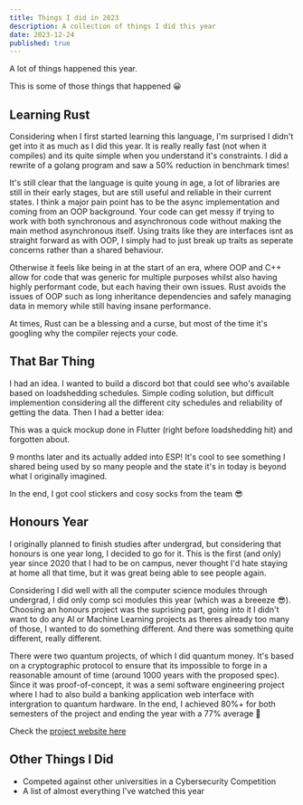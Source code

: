 ```yaml
---
title: Things I did in 2023
description: A collection of things I did this year
date: 2023-12-24
published: true
---
```


<script>
    import Tweet  from '$lib/components/embeds/Tweet.svelte';
    import HighlightedLink from '$lib/components/HighlightedLink.svelte';
</script>

A lot of things happened this year. 

This is some of those things that happened 😀

## Learning Rust

Considering when I first started learning this language, I'm surprised I didn't get into it as much as I did this year. It is really really fast (not when it compiles) and its quite simple when you understand it's constraints. I did a rewrite of a golang program and saw a 50% reduction in benchmark times!

It's still clear that the language is quite young in age, a lot of libraries are still in their early stages, but are still useful and reliable in their current states. I think a major pain point has to be the async implementation and coming from an OOP background. Your code can get messy if trying to work with both synchronous and asynchronous code without making the main method asynchronous itself. Using traits like they are interfaces isnt as straight forward as with OOP, I simply had to just break up traits as seperate concerns rather than a shared behaviour. 

Otherwise it feels like being in at the start of an era, where OOP and C++ allow for code that was generic for multiple purposes whilst also having highly performant code, but each having their own issues. Rust avoids the issues of OOP such as long inheritance dependencies and safely managing data in memory while still having insane performance.

At times, Rust can be a blessing and a curse, but most of the time it's googling why the compiler rejects your code.

## That Bar Thing

I had an idea. I wanted to build a discord bot that could see who's available based on loadshedding schedules. Simple coding solution, but difficult implemention considering all the different city schedules and reliability of getting the data. Then I had a better idea:

<Tweet tweetLink="issssaaaaaaaaah/status/1542202821415763968" />

This was a quick mockup done in Flutter (right before loadshedding hit) and forgotten about. 

9 months later and its actually added into ESP! It's cool to see something I shared being used by so many people and the state it's in today is beyond what I originally imagined. 

In the end, I got cool stickers and cosy socks from the team 😎

## Honours Year

I originally planned to finish studies after undergrad, but considering that honours is one year long, I decided to go for it. This is the first (and only) year since 2020 that I had to be on campus, never thought I'd hate staying at home all that time, but it was great being able to see people again.

Considering I did well with all the computer science modules through undergrad, I did only comp sci modules this year (which was a breeeze 😎). Choosing an honours project was the suprising part, going into it I didn't want to do any AI or Machine Learning projects as theres already too many of those, I wanted to do something different. And there was something quite different, really different. 

There were two quantum projects, of which I did quantum money. It's based on a cryptographic protocol to ensure that its impossible to forge in a reasonable amount of time (around 1000 years with the proposed spec). Since it was proof-of-concept, it was a semi software engineering project where I had to also build a banking application web interface with intergration to quantum hardware. In the end, I achieved 80%+ for both semesters of the project and ending the year with a 77% average 🥳 

Check the [project website here](https://sites.google.com/myuwc.ac.za/quantum-money/)

## Other Things I Did

- Competed against other universities in a <HighlightedLink url='https://www.csc.ac.za/?p=855'>Cybersecurity Competition</HighlightedLink>
- A list of <HighlightedLink url='https://www.isatippens.com/blog/movies-2023' open_tab={false}>almost everything I've watched this year</HighlightedLink>

